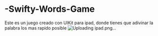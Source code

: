 # -Swifty-Words-Game
Este es un juego creado con UIKit  para ipad, donde tienes que adivinar la palabra los mas rapido posible
![Uploading ipad.png…]()
